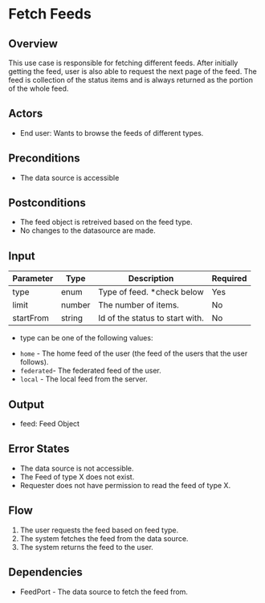 # Fetch Feeds

## Overview

This use case is responsible for fetching different feeds. After initially getting the feed, user is also able to request the next page of the feed. The feed is collection of the status items and is always returned as the portion of the whole feed.

## Actors

- End user: Wants to browse the feeds of different types.

## Preconditions

- The data source is accessible

## Postconditions

- The feed object is retreived based on the feed type.
- No changes to the datasource are made.

## Input

| Parameter     | Type   | Description                                    | Required |
| --------------| ------ | -----------------------------------------------| -------- |
| type          | enum   | Type of feed. *check below                     | Yes      |
| limit         | number | The number of items.                           | No       |
| startFrom     | string | Id of the status to start with.                | No       |


* type can be one of the following values:
- `home` - The home feed of the user (the feed of the users that the user follows).
- `federated`- The federated feed of the user.
- `local` - The local feed from the server.


## Output

- feed: Feed Object

## Error States

- The data source is not accessible.
- The Feed of type X does not exist.
- Requester does not have permission to read the feed of type X.

## Flow

1. The user requests the feed based on feed type.
2. The system fetches the feed from the data source.
3. The system returns the feed to the user.

## Dependencies

- FeedPort - The data source to fetch the feed from.




